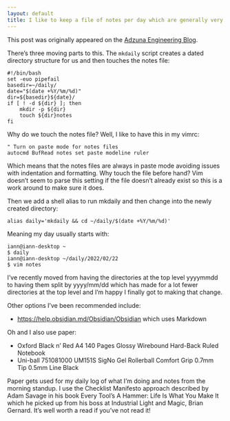 ```yaml
---
layout: default
title: I like to keep a file of notes per day which are generally very random unordered and unstructured chunks of information, commands or code that I’m working with on that given day and occasionally downloaded files.
---
```

This post was originally appeared on the [Adzuna Engineering Blog](https://medium.com/@adzuna_idnorton/keeping-daily-notes-f2e83b0d41d5).

There’s three moving parts to this. The `mkdaily` script creates a dated directory structure for us and then touches the notes file:
```
#!/bin/bash
set -euo pipefail
basedir=~/daily/
date="$(date +%Y/%m/%d)"
dir=${basedir}${date}/
if [ ! -d ${dir} ]; then
    mkdir -p ${dir}
    touch ${dir}notes
fi
```

Why do we touch the notes file? Well, I like to have this in my vimrc:
```
" Turn on paste mode for notes files
autocmd BufRead notes set paste modeline ruler
```

Which means that the notes files are always in paste mode avoiding issues with indentation and formatting. Why touch the file before hand? Vim doesn’t seem to parse this setting if the file doesn’t already exist so this is a work around to make sure it does.

Then we add a shell alias to run mkdaily and then change into the newly created directory:
```
alias daily='mkdaily && cd ~/daily/$(date +%Y/%m/%d)'
```

Meaning my day usually starts with:
```
iann@iann-desktop ~
$ daily
iann@iann-desktop ~/daily/2022/02/22
$ vim notes
```

I’ve recently moved from having the directories at the top level yyyymmdd to having them split by yyyy/mm/dd which has made for a lot fewer directories at the top level and I’m happy I finally got to making that change.

Other options I’ve been recommended include:

* https://help.obsidian.md/Obsidian/Obsidian which uses Markdown

Oh and I also use paper:

* Oxford Black n’ Red A4 140 Pages Glossy Wirebound Hard-Back Ruled Notebook
* Uni-ball 751081000 UM151S SigNo Gel Rollerball Comfort Grip 0.7mm Tip 0.5mm Line Black

Paper gets used for my daily log of what I’m doing and notes from the morning standup. I use the Checklist Manifesto approach described by Adam Savage in his book Every Tool’s A Hammer: Life Is What You Make It which he picked up from his boss at Industrial Light and Magic, Brian Gernard. It’s well worth a read if you’ve not read it!
